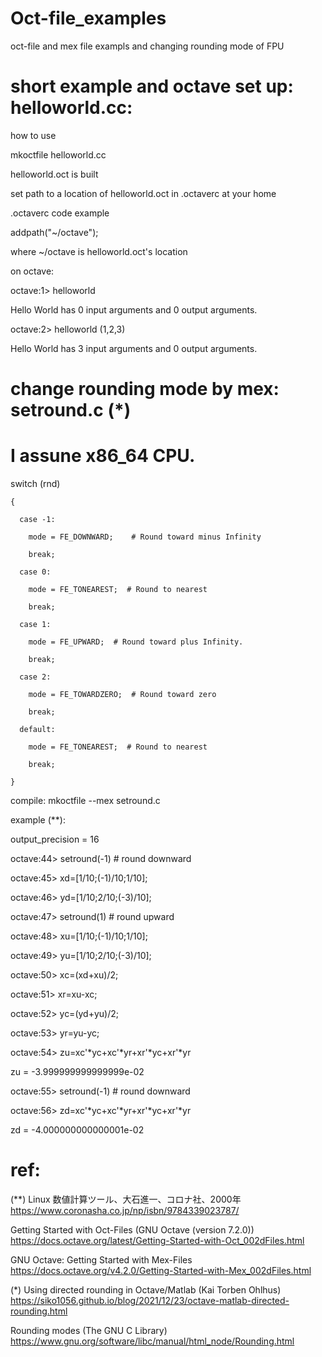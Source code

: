 # Oct-file_examples
oct-file and mex file exampls and changing rounding mode of FPU

# short example and octave set up: helloworld.cc:
how to use

mkoctfile helloworld.cc

helloworld.oct is built

set path to a location of helloworld.oct in .octaverc at your home

.octaverc code example

addpath("~/octave");

where ~/octave is helloworld.oct's location

on octave:

octave:1> helloworld 

Hello World has 0 input arguments and 0 output arguments.

octave:2> helloworld (1,2,3)

Hello World has 3 input arguments and 0 output arguments.


# change rounding mode by mex: setround.c (*)

# I assune x86_64 CPU.

  switch (rnd)
  
    {
    
      case -1:
      
        mode = FE_DOWNWARD;    # Round toward minus Infinity
        
        break;
        
      case 0:
      
        mode = FE_TONEAREST;  # Round to nearest
        
        break;
        
      case 1:
      
        mode = FE_UPWARD;  # Round toward plus Infinity.
        
        break;
        
      case 2:
      
        mode = FE_TOWARDZERO;  # Round toward zero
        
        break;
        
      default:
      
        mode = FE_TONEAREST;  # Round to nearest
        
        break;
        
    }

compile: mkoctfile --mex setround.c 

example (**):

output_precision = 16

octave:44> setround(-1)  # round downward

octave:45> xd=[1/10;(-1)/10;1/10];

octave:46> yd=[1/10;2/10;(-3)/10];

octave:47> setround(1)   # round upward

octave:48> xu=[1/10;(-1)/10;1/10];

octave:49> yu=[1/10;2/10;(-3)/10];

octave:50> xc=(xd+xu)/2;

octave:51> xr=xu-xc;

octave:52> yc=(yd+yu)/2;

octave:53> yr=yu-yc;

octave:54> zu=xc'*yc+xc'*yr+xr'*yc+xr'*yr

zu = -3.999999999999999e-02

octave:55> setround(-1)  # round downward

octave:56> zd=xc'*yc+xc'*yr+xr'*yc+xr'*yr

zd = -4.000000000000001e-02


# ref:

(**) Linux 数値計算ツール、大石進一、コロナ社、2000年 https://www.coronasha.co.jp/np/isbn/9784339023787/

Getting Started with Oct-Files (GNU Octave (version 7.2.0)) https://docs.octave.org/latest/Getting-Started-with-Oct_002dFiles.html

GNU Octave: Getting Started with Mex-Files https://docs.octave.org/v4.2.0/Getting-Started-with-Mex_002dFiles.html

(*) Using directed rounding in Octave/Matlab (Kai Torben Ohlhus) https://siko1056.github.io/blog/2021/12/23/octave-matlab-directed-rounding.html

Rounding modes (The GNU C Library) https://www.gnu.org/software/libc/manual/html_node/Rounding.html
